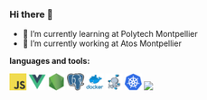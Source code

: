 ### Hi there 👋

- 🌱 I’m currently learning at Polytech Montpellier
- 🔭 I’m currently working at Atos Montpellier

**languages and tools:**

<code><img height="30" src="/assets/javascript.png"></code>
<code><img height="30" src="/assets/vue.png"></code>
<code><img height="30" src="/assets/nodejs.png"></code>
<code><img height="30" src="/assets/postgresql.png"></code>
<code><img height="30" src="/assets/docker.png"></code>
<code><img height="30" src="/assets/docker-compose.png"></code>
<code><img height="30" src="/assets/kubernetes.png"></code>
<code><img height="30" src="/assets/git/git.png"></code>

